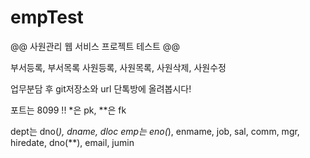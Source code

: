 # empTest
@@ 사원관리 웹 서비스 프로젝트 테스트 @@

부서등록, 부서목록
사원등록, 사원목록, 사원삭제, 사원수정

업무분담 후 git저장소와 url 단톡방에 올려봅시다!

포트는 8099
!! *은 pk, **은 fk

dept는 dno(*), dname, dloc
emp는 eno(*), enmame, job, sal, comm, mgr, hiredate, dno(**), email, jumin
